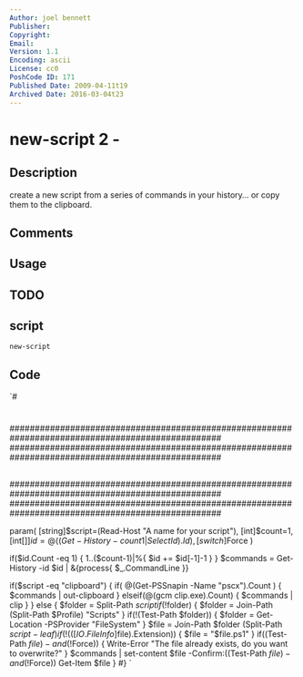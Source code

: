 ```yaml
---
Author: joel bennett
Publisher: 
Copyright: 
Email: 
Version: 1.1
Encoding: ascii
License: cc0
PoshCode ID: 171
Published Date: 2009-04-11t19
Archived Date: 2016-03-04t23
---
```


# new-script 2 - 

## Description

create a new script from a series of commands in your history… or copy them to the clipboard.

## Comments



## Usage



## TODO



## script

`new-script`

## Code

`#
 #
 ##################################################################################################
 ##################################################################################################
 ##
 ##################################################################################################
 ##################################################################################################
 
 param( 
    [string]$script=(Read-Host "A name for your script"),
    [int]$count=1, 
    [int[]]$id=@((Get-History -count 1| Select Id).Id),
    [switch]$Force
 )
 
 if($id.Count -eq 1) { 1..($count-1)|%{ $id += $id[-1]-1 } }
 $commands = Get-History -id $id | &{process{ $_.CommandLine }}
 
 if($script -eq "clipboard") {
    if( @(Get-PSSnapin -Name "pscx").Count ) {
       $commands | out-clipboard
    } elseif(@(gcm clip.exe).Count) {
       $commands | clip
    }
 } else {
    $folder = Split-Path $script
    if(!$folder) {
       $folder = Join-Path (Split-Path $Profile) "Scripts"
    }
    if(!(Test-Path $folder)) { 
       $folder = Get-Location -PSProvider "FileSystem"
    }
    $file = Join-Path $folder (Split-Path $script -leaf)
    if(!(([IO.FileInfo]$file).Extension)) { 
       $file = "$file.ps1"
    }
    if((Test-Path $file) -and (!$Force)) {
       Write-Error "The file already exists, do you want to overwrite?"
    }
    $commands | set-content $file -Confirm:((Test-Path $file) -and (!$Force))
    Get-Item $file
 }
 #}
`

